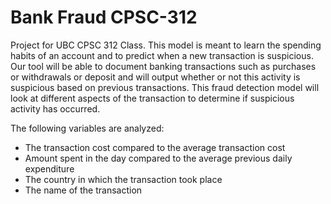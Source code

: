 # Bank Fraud CPSC-312
Project for UBC CPSC 312 Class. This model is meant to learn the spending habits of an account 
and to predict when a new transaction is suspicious. Our tool will be able to document banking 
transactions such as purchases or withdrawals or deposit and will output whether or not this activity 
is suspicious based on previous transactions. This fraud detection model will look at different aspects 
of the transaction to determine if suspicious activity has occurred.

The following variables are analyzed:
* The transaction cost compared to the average transaction cost
* Amount spent in the day compared to the average previous daily expenditure 
* The country in which the transaction took place
* The name of the transaction
